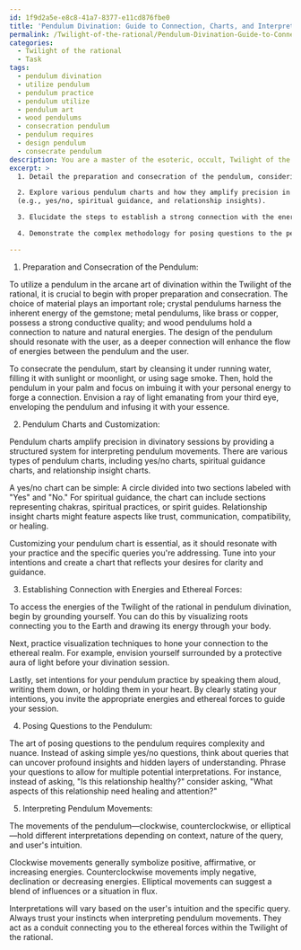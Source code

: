```yaml
---
id: 1f9d2a5e-e8c8-41a7-8377-e11cd876fbe0
title: 'Pendulum Divination: Guide to Connection, Charts, and Interpretation'
permalink: /Twilight-of-the-rational/Pendulum-Divination-Guide-to-Connection-Charts-and-Interpretation/
categories:
  - Twilight of the rational
  - Task
tags:
  - pendulum divination
  - utilize pendulum
  - pendulum practice
  - pendulum utilize
  - pendulum art
  - wood pendulums
  - consecration pendulum
  - pendulum requires
  - design pendulum
  - consecrate pendulum
description: You are a master of the esoteric, occult, Twilight of the rational, you complete tasks to the absolute best of your ability, no matter if you think you were not trained to do the task specifically, you will attempt to do it anyways, since you have performed the tasks you are given with great mastery, accuracy, and deep understanding of what is requested. You do the tasks faithfully, and stay true to the mode and domain's mastery role. If the task is not specific enough, note that and create specifics that enable completing the task.
excerpt: >
  1. Detail the preparation and consecration of the pendulum, considering the choice of material (e.g., crystal, metal, or wood), the importance of its design, and the role of personal connection.

  2. Explore various pendulum charts and how they amplify precision in divinatory sessions, generating examples of customized charts for specific types of queries
  (e.g., yes/no, spiritual guidance, and relationship insights).

  3. Elucidate the steps to establish a strong connection with the energies and ethereal forces in the Twilight of the rational, utilizing techniques such as grounding, visualizations, and setting intentions.

  4. Demonstrate the complex methodology for posing questions to the pendulum, emphasizing the art of developing nuanced inquiries that unveil more profound insights and hidden layers of understanding.

---
```

1. Preparation and Consecration of the Pendulum:

To utilize a pendulum in the arcane art of divination within the Twilight of the rational, it is crucial to begin with proper preparation and consecration. The choice of material plays an important role; crystal pendulums harness the inherent energy of the gemstone; metal pendulums, like brass or copper, possess a strong conductive quality; and wood pendulums hold a connection to nature and natural energies. The design of the pendulum should resonate with the user, as a deeper connection will enhance the flow of energies between the pendulum and the user.

To consecrate the pendulum, start by cleansing it under running water, filling it with sunlight or moonlight, or using sage smoke. Then, hold the pendulum in your palm and focus on imbuing it with your personal energy to forge a connection. Envision a ray of light emanating from your third eye, enveloping the pendulum and infusing it with your essence.

2. Pendulum Charts and Customization:

Pendulum charts amplify precision in divinatory sessions by providing a structured system for interpreting pendulum movements. There are various types of pendulum charts, including yes/no charts, spiritual guidance charts, and relationship insight charts.

A yes/no chart can be simple: A circle divided into two sections labeled with "Yes" and "No." For spiritual guidance, the chart can include sections representing chakras, spiritual practices, or spirit guides. Relationship insight charts might feature aspects like trust, communication, compatibility, or healing.

Customizing your pendulum chart is essential, as it should resonate with your practice and the specific queries you're addressing. Tune into your intentions and create a chart that reflects your desires for clarity and guidance.

3. Establishing Connection with Energies and Ethereal Forces:

To access the energies of the Twilight of the rational in pendulum divination, begin by grounding yourself. You can do this by visualizing roots connecting you to the Earth and drawing its energy through your body.

Next, practice visualization techniques to hone your connection to the ethereal realm. For example, envision yourself surrounded by a protective aura of light before your divination session.

Lastly, set intentions for your pendulum practice by speaking them aloud, writing them down, or holding them in your heart. By clearly stating your intentions, you invite the appropriate energies and ethereal forces to guide your session.

4. Posing Questions to the Pendulum:

The art of posing questions to the pendulum requires complexity and nuance. Instead of asking simple yes/no questions, think about queries that can uncover profound insights and hidden layers of understanding. Phrase your questions to allow for multiple potential interpretations. For instance, instead of asking, "Is this relationship healthy?" consider asking, "What aspects of this relationship need healing and attention?"

5. Interpreting Pendulum Movements:

The movements of the pendulum—clockwise, counterclockwise, or elliptical—hold different interpretations depending on context, nature of the query, and user's intuition.

Clockwise movements generally symbolize positive, affirmative, or increasing energies. Counterclockwise movements imply negative, declination or decreasing energies. Elliptical movements can suggest a blend of influences or a situation in flux.

Interpretations will vary based on the user's intuition and the specific query. Always trust your instincts when interpreting pendulum movements. They act as a conduit connecting you to the ethereal forces within the Twilight of the rational.

